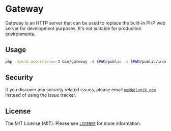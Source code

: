 # Gateway

Gateway is an HTTP server that can be used to replace the built-in PHP web server for development purposes. It's not suitable for production environments.

## Usage

```bash
php -dzend.assertions=-1 bin/gateway -d $PWD/public -s $PWD/public/index.php -e development
```

## Security

If you discover any security related issues, please email [`me@kelunik.com`](mailto:me@kelunik.com) instead of using the issue tracker.

## License

The MIT License (MIT). Please see [`LICENSE`](./LICENSE) for more information.
